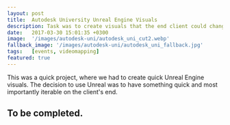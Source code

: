 ```yaml
---
layout: post
title:  Autodesk University Unreal Engine Visuals
description: Task was to create visuals that the end client could change real-time
date:   2017-03-30 15:01:35 +0300
image:  '/images/autodesk-uni/autodesk_uni_cut2.webp'
fallback_image: '/images/autodesk-uni/autodesk_uni_fallback.jpg'
tags:   [events, videomapping]
featured: true
---
```


This was a quick project, where we had to create quick Unreal Engine visuals. The decision to use Unreal was to have something quick and most importantly iterable on the client's end. 

## To be completed.




